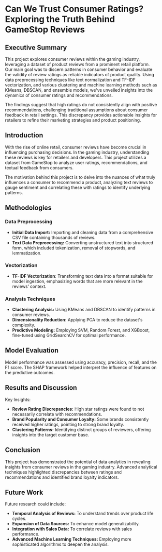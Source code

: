 # Can We Trust Consumer Ratings? Exploring the Truth Behind GameStop Reviews

## Executive Summary

This project explores consumer reviews within the gaming industry, leveraging a dataset of product reviews from a prominent retail platform. Our main goal was to discern patterns in consumer behavior and evaluate the validity of review ratings as reliable indicators of product quality. Using data preprocessing techniques like text normalization and TF-IDF vectorization, and various clustering and machine learning methods such as KMeans, DBSCAN, and ensemble models, we've unveiled insights into the dynamics of consumer ratings and recommendations.

The findings suggest that high ratings do not consistently align with positive recommendations, challenging traditional assumptions about consumer feedback in retail settings. This discrepancy provides actionable insights for retailers to refine their marketing strategies and product positioning.

## Introduction

With the rise of online retail, consumer reviews have become crucial in influencing purchasing decisions. In the gaming industry, understanding these reviews is key for retailers and developers. This project utilizes a dataset from GameStop to analyze user ratings, recommendations, and textual feedback from consumers.

The motivation behind this project is to delve into the nuances of what truly influences a consumer to recommend a product, analyzing text reviews to gauge sentiment and correlating these with ratings to identify underlying patterns.

## Methodologies

### Data Preprocessing
- **Initial Data Import:** Importing and cleaning data from a comprehensive CSV file containing thousands of reviews.
- **Text Data Preprocessing:** Converting unstructured text into structured form, which included tokenization, removal of stopwords, and lemmatization.

### Vectorization
- **TF-IDF Vectorization:** Transforming text data into a format suitable for model ingestion, emphasizing words that are more relevant in the reviews' context.

### Analysis Techniques
- **Clustering Analysis:** Using KMeans and DBSCAN to identify patterns in consumer reviews.
- **Dimensionality Reduction:** Applying PCA to reduce the dataset's complexity.
- **Predictive Modeling:** Employing SVM, Random Forest, and XGBoost, fine-tuned using GridSearchCV for optimal performance.

## Model Evaluation

Model performance was assessed using accuracy, precision, recall, and the F1 score. The SHAP framework helped interpret the influence of features on the predictive outcomes.

## Results and Discussion

Key Insights:
- **Review Rating Discrepancies:** High star ratings were found to not necessarily correlate with recommendations.
- **Brand Popularity and Consumer Loyalty:** Some brands consistently received higher ratings, pointing to strong brand loyalty.
- **Clustering Patterns:** Identifying distinct groups of reviewers, offering insights into the target customer base.

## Conclusion

This project has demonstrated the potential of data analytics in revealing insights from consumer reviews in the gaming industry. Advanced analytical techniques highlighted discrepancies between ratings and recommendations and identified brand loyalty indicators.

## Future Work

Future research could include:
- **Temporal Analysis of Reviews:** To understand trends over product life cycles.
- **Expansion of Data Sources:** To enhance model generalizability.
- **Integration with Sales Data:** To correlate reviews with sales performance.
- **Advanced Machine Learning Techniques:** Employing more sophisticated algorithms to deepen the analysis.

